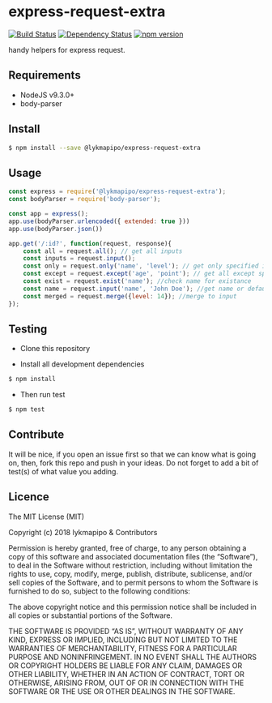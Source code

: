 # express-request-extra

[![Build Status](https://travis-ci.org/lykmapipo/express-request-extra.svg?branch=master)](https://travis-ci.org/lykmapipo/express-request-extra)
[![Dependency Status](https://img.shields.io/david/lykmapipo/express-request-extra.svg?style=flat)](https://david-dm.org/lykmapipo/express-request-extra)
[![npm version](https://badge.fury.io/js/%40lykmapipo%2Fexpress-request-extra.svg)](https://badge.fury.io/js/@lykmapipo/express-request-extra)


handy helpers for express request.


## Requirements

- NodeJS v9.3.0+
- body-parser

## Install
```sh
$ npm install --save @lykmapipo/express-request-extra
```

## Usage

```javascript
const express = require('@lykmapipo/express-request-extra');
const bodyParser = require('body-parser');

const app = express();
app.use(bodyParser.urlencoded({ extended: true }))
app.use(bodyParser.json())

app.get('/:id?', function(request, response){
	const all = request.all(); // get all inputs
	const inputs = request.input();
	const only = request.only('name', 'level'); // get only specified inputs
	const except = request.except('age', 'point'); // get all except specified input
	const exist = request.exist('name'); //check name for existance
	const name = request.input('name', 'John Doe'); //get name or default
	const merged = request.merge({level: 14}); //merge to input
});
```


## Testing
* Clone this repository

* Install all development dependencies
```sh
$ npm install
```
* Then run test
```sh
$ npm test
```

## Contribute
It will be nice, if you open an issue first so that we can know what is going on, then, fork this repo and push in your ideas. Do not forget to add a bit of test(s) of what value you adding.

## Licence
The MIT License (MIT)

Copyright (c) 2018 lykmapipo & Contributors

Permission is hereby granted, free of charge, to any person obtaining a copy of this software and associated documentation files (the “Software”), to deal in the Software without restriction, including without limitation the rights to use, copy, modify, merge, publish, distribute, sublicense, and/or sell copies of the Software, and to permit persons to whom the Software is furnished to do so, subject to the following conditions:

The above copyright notice and this permission notice shall be included in all copies or substantial portions of the Software.

THE SOFTWARE IS PROVIDED “AS IS”, WITHOUT WARRANTY OF ANY KIND, EXPRESS OR IMPLIED, INCLUDING BUT NOT LIMITED TO THE WARRANTIES OF MERCHANTABILITY, FITNESS FOR A PARTICULAR PURPOSE AND NONINFRINGEMENT. IN NO EVENT SHALL THE AUTHORS OR COPYRIGHT HOLDERS BE LIABLE FOR ANY CLAIM, DAMAGES OR OTHER LIABILITY, WHETHER IN AN ACTION OF CONTRACT, TORT OR OTHERWISE, ARISING FROM, OUT OF OR IN CONNECTION WITH THE SOFTWARE OR THE USE OR OTHER DEALINGS IN THE SOFTWARE. 